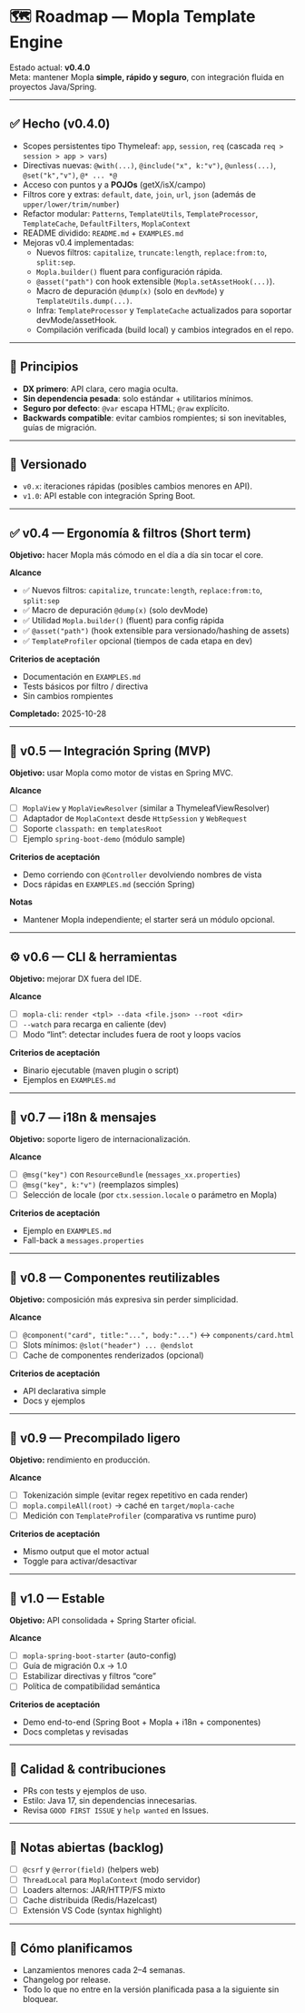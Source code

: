 # 🗺️ Roadmap — Mopla Template Engine

Estado actual: **v0.4.0**  
Meta: mantener Mopla **simple, rápido y seguro**, con integración fluida en proyectos Java/Spring.

---

## ✅ Hecho (v0.4.0)
- Scopes persistentes tipo Thymeleaf: `app`, `session`, `req` (cascada `req > session > app > vars`)
- Directivas nuevas: `@with(...)`, `@include("x", k:"v")`, `@unless(...)`, `@set("k","v")`, `@* ... *@`
- Acceso con puntos y a **POJOs** (getX/isX/campo)
- Filtros core y extras: `default`, `date`, `join`, `url`, `json` (además de `upper/lower/trim/number`)
- Refactor modular: `Patterns`, `TemplateUtils`, `TemplateProcessor`, `TemplateCache`, `DefaultFilters`, `MoplaContext`
- README dividido: `README.md` + `EXAMPLES.md`
- Mejoras v0.4 implementadas:
	- Nuevos filtros: `capitalize`, `truncate:length`, `replace:from:to`, `split:sep`.
	- `Mopla.builder()` fluent para configuración rápida.
	- `@asset("path")` con hook extensible (`Mopla.setAssetHook(...)`).
	- Macro de depuración `@dump(x)` (solo en `devMode`) y `TemplateUtils.dump(...)`.
	- Infra: `TemplateProcessor` y `TemplateCache` actualizados para soportar devMode/assetHook.
	- Compilación verificada (build local) y cambios integrados en el repo.

---

## 🧭 Principios
- **DX primero**: API clara, cero magia oculta.
- **Sin dependencia pesada**: solo estándar + utilitarios mínimos.
- **Seguro por defecto**: `@var` escapa HTML; `@raw` explícito.
- **Backwards compatible**: evitar cambios rompientes; si son inevitables, guías de migración.

---

## 🧩 Versionado
- `v0.x`: iteraciones rápidas (posibles cambios menores en API).
- `v1.0`: API estable con integración Spring Boot.

---

## ✅ v0.4 — Ergonomía & filtros (Short term)
**Objetivo:** hacer Mopla más cómodo en el día a día sin tocar el core.

**Alcance**
- ✅ Nuevos filtros: `capitalize`, `truncate:length`, `replace:from:to`, `split:sep`
- ✅ Macro de depuración `@dump(x)` (solo devMode)
- ✅ Utilidad `Mopla.builder()` (fluent) para config rápida
- ✅ `@asset("path")` (hook extensible para versionado/hashing de assets)
- ✅ `TemplateProfiler` opcional (tiempos de cada etapa en dev)

**Criterios de aceptación**
- Documentación en `EXAMPLES.md`
- Tests básicos por filtro / directiva
- Sin cambios rompientes

**Completado:** 2025-10-28

---

## 🌱 v0.5 — Integración Spring (MVP)
**Objetivo:** usar Mopla como motor de vistas en Spring MVC.

**Alcance**
- [ ] `MoplaView` y `MoplaViewResolver` (similar a ThymeleafViewResolver)
- [ ] Adaptador de `MoplaContext` desde `HttpSession` y `WebRequest`
- [ ] Soporte `classpath:` en `templatesRoot`
- [ ] Ejemplo `spring-boot-demo` (módulo sample)

**Criterios de aceptación**
- Demo corriendo con `@Controller` devolviendo nombres de vista
- Docs rápidas en `EXAMPLES.md` (sección Spring)

**Notas**
- Mantener Mopla independiente; el starter será un módulo opcional.

---

## ⚙️ v0.6 — CLI & herramientas
**Objetivo:** mejorar DX fuera del IDE.

**Alcance**
- [ ] `mopla-cli`: `render <tpl> --data <file.json> --root <dir>`
- [ ] `--watch` para recarga en caliente (dev)
- [ ] Modo “lint”: detectar includes fuera de root y loops vacíos

**Criterios de aceptación**
- Binario ejecutable (maven plugin o script)
- Ejemplos en `EXAMPLES.md`

---

## 🧠 v0.7 — i18n & mensajes
**Objetivo:** soporte ligero de internacionalización.

**Alcance**
- [ ] `@msg("key")` con `ResourceBundle` (`messages_xx.properties`)
- [ ] `@msg("key", k:"v")` (reemplazos simples)
- [ ] Selección de locale (por `ctx.session.locale` o parámetro en Mopla)

**Criterios de aceptación**
- Ejemplo en `EXAMPLES.md`
- Fall-back a `messages.properties`

---

## 🧩 v0.8 — Componentes reutilizables
**Objetivo:** composición más expresiva sin perder simplicidad.

**Alcance**
- [ ] `@component("card", title:"...", body:"...")` ↔ `components/card.html`
- [ ] Slots mínimos: `@slot("header") ... @endslot`
- [ ] Cache de componentes renderizados (opcional)

**Criterios de aceptación**
- API declarativa simple
- Docs y ejemplos

---

## 🚀 v0.9 — Precompilado ligero
**Objetivo:** rendimiento en producción.

**Alcance**
- [ ] Tokenización simple (evitar regex repetitivo en cada render)
- [ ] `mopla.compileAll(root)` → caché en `target/mopla-cache`
- [ ] Medición con `TemplateProfiler` (comparativa vs runtime puro)

**Criterios de aceptación**
- Mismo output que el motor actual
- Toggle para activar/desactivar

---

## 🎯 v1.0 — Estable
**Objetivo:** API consolidada + Spring Starter oficial.

**Alcance**
- [ ] `mopla-spring-boot-starter` (auto-config)
- [ ] Guía de migración 0.x → 1.0
- [ ] Estabilizar directivas y filtros “core”
- [ ] Política de compatibilidad semántica

**Criterios de aceptación**
- Demo end-to-end (Spring Boot + Mopla + i18n + componentes)
- Docs completas y revisadas

---

## 🧪 Calidad & contribuciones
- PRs con tests y ejemplos de uso.
- Estilo: Java 17, sin dependencias innecesarias.
- Revisa `GOOD FIRST ISSUE` y `help wanted` en Issues.

---

## 📝 Notas abiertas (backlog)
- [ ] `@csrf` y `@error(field)` (helpers web)
- [ ] `ThreadLocal` para `MoplaContext` (modo servidor)
- [ ] Loaders alternos: JAR/HTTP/FS mixto
- [ ] Cache distribuida (Redis/Hazelcast)
- [ ] Extensión VS Code (syntax highlight)

---

## 📅 Cómo planificamos
- Lanzamientos menores cada 2–4 semanas.
- Changelog por release.
- Todo lo que no entre en la versión planificada pasa a la siguiente sin bloquear.

